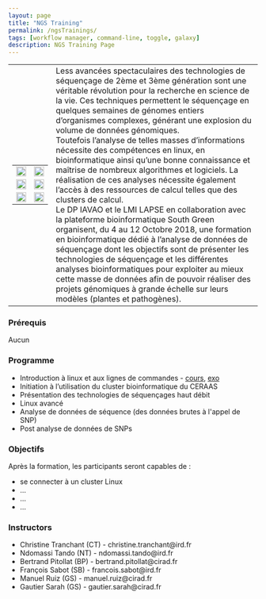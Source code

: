 ```yaml
---
layout: page
title: "NGS Training"
permalink: /ngsTrainings/
tags: [workflow manager, command-line, toggle, galaxy]
description: NGS Training Page
---
```

<table class="table-contact">
<tr>
    <td>
        <table class="table-contact"><tr><td><img width="100%" class="img-responsive" src="{{ site.url }}/images/logo/logo_lapse.png" alt="" /></td><td><img width="100%" class="img-responsive" src="{{ site.url }}/images/logo/logo_iavao.jpeg" alt="" /></td></tr>
        <tr><td><img width="100%" class="img-responsive" src="{{ site.url }}/images/logo/logo_ceraas.jpeg" alt="" /></td><td><img width="100%" class="img-responsive" src="{{ site.url }}/images/logo-cirad.png" alt="" /></td></tr>
        <tr><td><img width="100%" class="img-responsive" src="{{ site.url }}/images/logo_ird.png" alt="" /></td><td><img width="100%" class="img-responsive" src="{{ site.url }}/images/logo/logo_isra.jpg" alt="" /></td></tr></table>
    </td>
<td>
Less avancées spectaculaires des technologies de séquençage de 2ème et 3ème génération sont une véritable révolution pour la recherche en science de la vie. 
Ces techniques permettent le séquençage en quelques semaines de génomes entiers d’organismes complexes, générant une explosion du volume de données génomiques. <br />
Toutefois l’analyse de telles masses d’informations nécessite des compétences en linux, en bioinformatique ainsi qu’une bonne connaissance et maîtrise de nombreux algorithmes et logiciels. 
La réalisation de ces analyses nécessite également l’accès à des ressources de calcul telles que des clusters de calcul. <br />
Le DP IAVAO et le LMI LAPSE en collaboration avec la plateforme bioinformatique South Green organisent, du 4 au 12 Octobre 2018, une formation en bioinformatique dédié à l’analyse de données de séquençage dont les objectifs sont de présenter les technologies de séquençage et les différentes analyses bioinformatiques pour exploiter au mieux cette masse de données afin de pouvoir réaliser des projets génomiques à grande échelle sur leurs modèles (plantes et pathogènes).
</td>
</tr>
</table>


### Prérequis
Aucun 
<div id="colonne1">
<h3>Programme</h3>
<ul>
<li>Introduction à linux et aux lignes de commandes - <a target="_blank" href="{{ site.url }}/files/linux/GuideDeSurvieLinux-thies2018.pdf">cours</a>, <a target="_blank" href="{{ site.url }}/linux/linuxGuidePractice">exo</a> </li>
<li>Initiation à l’utilisation du cluster  bioinformatique du CERAAS </li>
<li>Présentation des technologies de séquençages haut débit </li>
<li>Linux avancé</li>
<li>Analyse de données de séquence (des données brutes à l'appel de SNP)</li>
<li>Post analyse de données de SNPs</li>    
</ul>
</div>

<div id="colonne2">
<h3>Objectifs</h3>
Après la formation, les participants seront capables de :
<ul>
<li>se connecter à un cluster Linux  </li>
<li>...</li>
<li>...</li>
<li>...</li>
</ul>
</div>


<div id="nextInline" class="clearfix">
<h3>Instructors</h3>
<ul>
    <li>Christine Tranchant (CT) - christine.tranchant@ird.fr</li>
    <li>Ndomassi Tando (NT) - ndomassi.tando@ird.fr </li>
    <li>Bertrand Pitollat (BP) - bertrand.pitollat@cirad.fr </li>
    <li>François Sabot (SB) - francois.sabot@ird.fr </li>
    <li>Manuel Ruiz (GS) - manuel.ruiz@cirad.fr</li>
    <li>Gautier Sarah (GS) - gautier.sarah@cirad.fr</li>
</ul>
</div>
